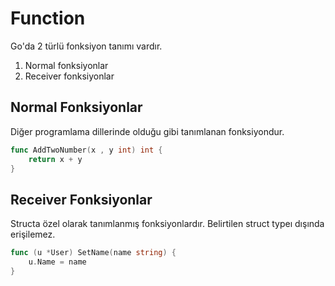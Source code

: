 # Function

Go'da 2 türlü fonksiyon tanımı vardır.

1. Normal fonksiyonlar
2. Receiver fonksiyonlar

## Normal Fonksiyonlar

Diğer programlama dillerinde olduğu gibi tanımlanan fonksiyondur.

```go
func AddTwoNumber(x , y int) int {
    return x + y
}
```

## Receiver Fonksiyonlar

Structa özel olarak tanımlanmış fonksiyonlardır. Belirtilen struct typeı dışında erişilemez.

```go
func (u *User) SetName(name string) {
    u.Name = name
}
```
